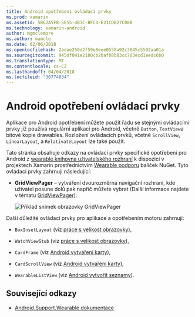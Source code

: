 ```yaml
---
title: Android opotřebení ovládací prvky
ms.prod: xamarin
ms.assetid: 5B62A5F8-5E55-4B3C-BFC4-E21CDB27C08B
ms.technology: xamarin-android
author: mgmclemore
ms.author: mamcle
ms.date: 02/06/2018
ms.openlocfilehash: 2adae250d2f59e8eee0558a92c3845c5592aa01a
ms.sourcegitcommit: 945df041e2180cb20af08b83cc703ecd1aedc6b0
ms.translationtype: MT
ms.contentlocale: cs-CZ
ms.lasthandoff: 04/04/2018
ms.locfileid: "30774834"
---
```

# <a name="android-wear-controls"></a>Android opotřebení ovládací prvky

Aplikace pro Android opotřebení můžete použít řadu se stejnými ovládacími prvky již používá regulární aplikací pro Android, včetně `Button`, `TextView`a bitové kopie drawables. Rozložení ovládacích prvků, včetně `ScrollView`, `LinearLayout`, a `RelativateLayout` lze také použít.

Tato stránka obsahuje odkazy na ovládací prvky specifické opotřebení pro Android z [wearable knihovna uživatelského rozhraní](https://developer.android.com/training/wearables/apps/layouts.html#UiLibrary) k dispozici v projektech Xamarin prostřednictvím [Wearable podporu](http://www.nuget.org/packages/Xamarin.Android.Wear/) balíček NuGet. Tyto ovládací prvky zahrnují následující:

-   **GridViewPager** &ndash; vytváření dvourozměrná navigační rozhraní, kde uživatel posune dolů pak napříč můžete vybrat (Další informace najdete v tématu [GridViewPager](~/android/wear/user-interface/controls/gridviewpager.md)):

    ![Příklad snímek obrazovky GridViewPager](images/gridviewpager.png)

Další důležité ovládací prvky pro aplikace a opotřebením motoru zahrnují:

* `BoxInsetLayout` (viz [práce s velikost obrazovky](~/android/wear/screen-sizes.md)),

* `WatchViewStub` (viz [práce s velikost obrazovky](~/android/wear/screen-sizes.md)),

* `CardFrame` (viz [Android vytváření karty](https://developer.android.com/training/wearables/ui/cards.html)),

* `CardScrollView` (viz [Android vytváření karty](https://developer.android.com/training/wearables/ui/cards.html)),

* `WearableListView` (viz [Android vytvořit seznamy](https://developer.android.com/training/wearables/ui/lists.html)).


## <a name="related-links"></a>Související odkazy

- [Android.Support.Wearable dokumentace](https://developer.android.com/reference/android/support/wearable/view/package-summary.html)

